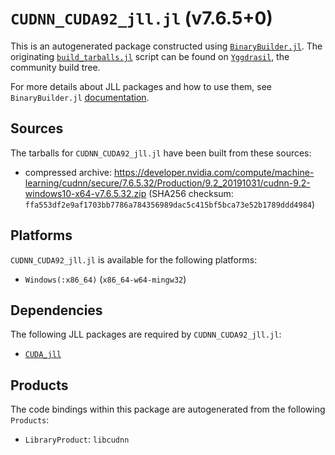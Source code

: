 # `CUDNN_CUDA92_jll.jl` (v7.6.5+0)

This is an autogenerated package constructed using [`BinaryBuilder.jl`](https://github.com/JuliaPackaging/BinaryBuilder.jl). The originating [`build_tarballs.jl`](https://github.com/JuliaPackaging/Yggdrasil/blob/4919d0aa6ea2979d73a6a9ceed8972d72e1b649c/C/CUDNN/CUDNN_CUDA92/build_tarballs.jl) script can be found on [`Yggdrasil`](https://github.com/JuliaPackaging/Yggdrasil/), the community build tree.

For more details about JLL packages and how to use them, see `BinaryBuilder.jl` [documentation](https://juliapackaging.github.io/BinaryBuilder.jl/dev/jll/).

## Sources

The tarballs for `CUDNN_CUDA92_jll.jl` have been built from these sources:

* compressed archive: https://developer.nvidia.com/compute/machine-learning/cudnn/secure/7.6.5.32/Production/9.2_20191031/cudnn-9.2-windows10-x64-v7.6.5.32.zip (SHA256 checksum: `ffa553df2e9af1703bb7786a784356989dac5c415bf5bca73e52b1789ddd4984`)

## Platforms

`CUDNN_CUDA92_jll.jl` is available for the following platforms:

* `Windows(:x86_64)` (`x86_64-w64-mingw32`)

## Dependencies

The following JLL packages are required by `CUDNN_CUDA92_jll.jl`:

* [`CUDA_jll`](https://github.com/JuliaBinaryWrappers/CUDA_jll.jl)

## Products

The code bindings within this package are autogenerated from the following `Products`:

* `LibraryProduct`: `libcudnn`
